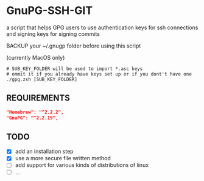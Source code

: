 # GnuPG-SSH-GIT

a script that helps GPG users to use authentication keys for ssh connections and signing keys for signing commits

BACKUP your ~/.gnugp folder before using this script

(currently MacOS only)

```shell
# SUB_KEY_FOLDER will be used to import *.asc keys
# ommit it if you already have keys set up or if you dont't have one
./gpg.zsh [SUB_KEY_FOLDER]
```

## REQUIREMENTS

```json
"Homebrew": "^2.2.2",
"GnuPG": "^2.2.19",
```

## TODO

- [x] add an installation step
- [x] use a more secure file written method
- [ ] add support for various kinds of distributions of linux
- [ ] ...
